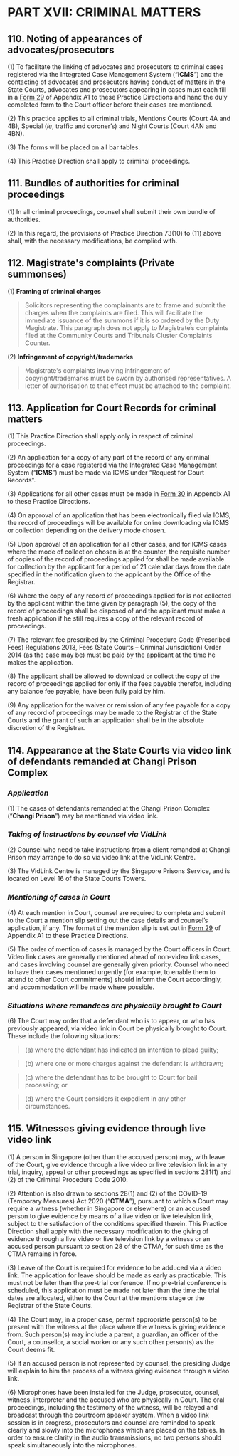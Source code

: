 # PART XVII: CRIMINAL MATTERS

## 110. Noting of appearances of advocates/prosecutors

(1) To facilitate the linking of advocates and prosecutors to criminal cases registered via the Integrated Case Management System (“**ICMS**”) and the contacting of advocates and prosecutors having conduct of matters in the State Courts, advocates and prosecutors appearing in cases must each fill in a [Form 29](https://epd-statecourts-2021.opendoc.gov.sg/Forms/Appendix%20A1/Form%2029.pdf) of Appendix A1 to these Practice Directions and hand the duly completed form to the Court officer before their cases are mentioned.

(2) This practice applies to all criminal trials, Mentions Courts (Court 4A and 4B), Special (*ie*, traffic and coroner’s) and Night Courts (Court 4AN and 4BN).

(3) The forms will be placed on all bar tables.

(4) This Practice Direction shall apply to criminal proceedings.


## 111. Bundles of authorities for criminal proceedings

(1) In all criminal proceedings, counsel shall submit their own bundle of authorities. 

(2) In this regard, the provisions of Practice Direction 73(10) to (11) above shall, with the necessary modifications, be complied with.
 

## 112. Magistrate's complaints (Private summonses)

(1) **Framing of criminal charges**

>Solicitors representing the complainants are to frame and submit the charges when the complaints are filed. This will facilitate the immediate issuance of the summons if it is so ordered by the Duty Magistrate. This paragraph does not apply to Magistrate’s complaints filed at the Community Courts and Tribunals Cluster Complaints Counter. 

(2) **Infringement of copyright/trademarks**

>Magistrate's complaints involving infringement of copyright/trademarks must be sworn by authorised representatives. A letter of authorisation to that effect must be attached to the complaint.


## 113. Application for Court Records for criminal matters

(1) This Practice Direction shall apply only in respect of criminal proceedings.

(2) An application for a copy of any part of the record of any criminal proceedings for a case registered via the Integrated Case Management System (“**ICMS**”) must be made via ICMS under “Request for Court Records”.

(3) Applications for all other cases must be made in [Form 30](https://epd-statecourts-2021.opendoc.gov.sg/Forms/Appendix%20A1/Form%2030.pdf) in Appendix A1 to these Practice Directions.

(4) On approval of an application that has been electronically filed via ICMS, the record of proceedings will be available for online downloading via ICMS or collection depending on the delivery mode chosen.

(5) Upon approval of an application for all other cases, and for ICMS cases where the mode of collection chosen is at the counter, the requisite number of copies of the record of proceedings applied for shall be made available for collection by the applicant for a period of 21 calendar days from the date specified in the notification given to the applicant by the Office of the Registrar.

(6) Where the copy of any record of proceedings applied for is not collected by the applicant within the time given by paragraph (5), the copy of the record of proceedings shall be disposed of and the applicant must make a fresh application if he still requires a copy of the relevant record of proceedings.

(7) The relevant fee prescribed by the Criminal Procedure Code (Prescribed Fees) Regulations 2013, Fees (State Courts – Criminal Jurisdiction) Order 2014 (as the case may be) must be paid by the applicant at the time he makes the application.

(8) The applicant shall be allowed to download or collect the copy of the record of proceedings applied for only if the fees payable therefor, including any balance fee payable, have been fully paid by him.

(9) Any application for the waiver or remission of any fee payable for a copy of any record of proceedings may be made to the Registrar of the State Courts and the grant of such an application shall be in the absolute discretion of the Registrar.

 
## 114. Appearance at the State Courts via video link of defendants remanded at Changi Prison Complex

### ***Application***

(1) The cases of defendants remanded at the Changi Prison Complex (“**Changi Prison**”) may be mentioned via video link.

### ***Taking of instructions by counsel via VidLink***

(2) Counsel who need to take instructions from a client remanded at Changi Prison may arrange to do so via video link at the VidLink Centre.

(3) The VidLink Centre is managed by the Singapore Prisons Service, and is located on Level 16 of the State Courts Towers.

### ***Mentioning of cases in Court***

(4) At each mention in Court, counsel are required to complete and submit to the Court a mention slip setting out the case details and counsel’s application, if any. The format of the mention slip is set out in [Form 29](https://epd-statecourts-2021.opendoc.gov.sg/Forms/Appendix%20A1/Form%2029.pdf) of Appendix A1 to these Practice Directions.

(5) The order of mention of cases is managed by the Court officers in Court. Video link cases are generally mentioned ahead of non-video link cases, and cases involving counsel are generally given priority. Counsel who need to have their cases mentioned urgently (for example, to enable them to attend to other Court commitments) should inform the Court accordingly, and accommodation will be made where possible.

### ***Situations where remandees are physically brought to Court***

(6) The Court may order that a defendant who is to appear, or who has previously appeared, via video link in Court be physically brought to Court. These include the following situations:

>(a) where the defendant has indicated an intention to plead guilty;

>(b) where one or more charges against the defendant is withdrawn;

>(c) where the defendant has to be brought to Court for bail processing; or

>(d) where the Court considers it expedient in any other circumstances.


## 115. Witnesses giving evidence through live video link

(1) A person in Singapore (other than the accused person) may, with leave of the Court, give evidence through a live video or live television link in any trial, inquiry, appeal or other proceedings as specified in sections 281(1) and (2) of the Criminal Procedure Code 2010.

(2) Attention is also drawn to sections 28(1) and (2) of the COVID-19 (Temporary Measures) Act 2020 (“**CTMA**”), pursuant to which a Court may require a witness (whether in Singapore or elsewhere) or an accused person to give evidence by means of a live video or live television link, subject to the satisfaction of the conditions specified therein. This Practice Direction shall apply with the necessary modification to the giving of evidence through a live video or live television link by a witness or an accused person pursuant to section 28 of the CTMA, for such time as the CTMA remains in force.

(3) Leave of the Court is required for evidence to be adduced via a video link. The application for leave should be made as early as practicable. This must not be later than the pre-trial conference. If no pre-trial conference is scheduled, this application must be made not later than the time the trial dates are allocated, either to the Court at the mentions stage or the Registrar of the State Courts.  

(4) The Court may, in a proper case, permit appropriate person(s) to be present with the witness at the place where the witness is giving evidence from. Such person(s) may include a parent, a guardian, an officer of the Court, a counsellor, a social worker or any such other person(s) as the Court deems fit.

(5) If an accused person is not represented by counsel, the presiding Judge will explain to him the process of a witness giving evidence through a video link.

(6) Microphones have been installed for the Judge, prosecutor, counsel, witness, interpreter and the accused who are physically in Court. The oral proceedings, including the testimony of the witness, will be relayed and broadcast through the courtroom speaker system. When a video link session is in progress, prosecutors and counsel are reminded to speak clearly and slowly into the microphones which are placed on the tables. In order to ensure clarity in the audio transmissions, no two persons should speak simultaneously into the microphones.  
